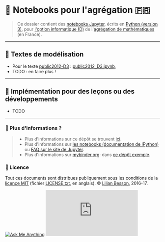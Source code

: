 # :notebook: Notebooks pour l'agrégation :fr:
> Ce dossier contient des [notebooks Jupyter](http://jupyter.org/), écrits en [Python (version 3)](https://docs.python.org/3/), pour [l'option informatique (D)](http://www.dit.ens-rennes.fr/agregation-option-d/programme-de-l-option-informatique-de-l-agregation-de-mathematiques-48358.kjsp) de l'[agrégation de mathématiques](http://agreg.org/) (en France).

----

## :pencil: Textes de modélisation
- Pour le texte [public2012-D3](http://agreg.org/Textes/public2012-D3.pdf) : [public2012_D3.ipynb](public2012_D3.ipynb),
- TODO : en faire plus !

----

## :pencil: Implémentation pour des leçons ou des développements
- TODO

----

### :information_desk_person: Plus d'informations ?
> - Plus d'informations sur ce dépôt se trouvent [ici](..).
> - Plus d'informations sur [les notebooks (documentation de IPython)](http://nbviewer.jupiter.org/github/ipython/ipython/blob/3.x/examples/Notebook/Index.ipynb) ou [FAQ sur le site de Jupyter](http://nbviewer.jupyter.org/faq).
> - Plus d'informations sur [mybinder.org](http://mybinder.org/): dans [ce dépôt exemple](https://github.com/binder-project/example-requirements).

### :scroll: Licence
Tout ces documents sont distribues publiquement sous les conditions de la [licence MIT](http://lbesson.mit-license.org/) (fichier [LICENSE.txt](LICENSE.txt), en anglais).
© [Lilian Besson](https://github.com/Naereen), 2016-17.

[![Ask Me Anything](https://img.shields.io/badge/ask%20me-anything-1abc9c.svg)](https://github.com/Naereen/ama.fr)
[![Analytics](https://ga-beacon.appspot.com/UA-38514290-17/github.com/Naereen/notebooks/agreg/README.md?pixel)](https://github.com/Naereen/notebooks/)
